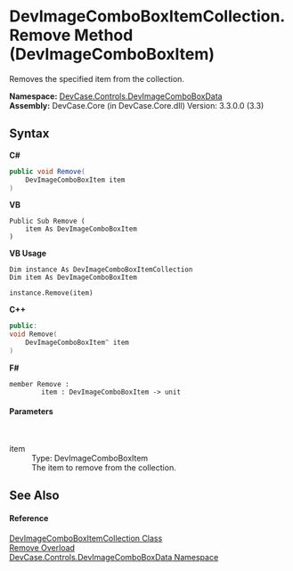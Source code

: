 # DevImageComboBoxItemCollection.Remove Method (DevImageComboBoxItem)
 

Removes the specified item from the collection.

**Namespace:**&nbsp;<a href="N_DevCase_Controls_DevImageComboBoxData">DevCase.Controls.DevImageComboBoxData</a><br />**Assembly:**&nbsp;DevCase.Core (in DevCase.Core.dll) Version: 3.3.0.0 (3.3)

## Syntax

**C#**<br />
``` C#
public void Remove(
	DevImageComboBoxItem item
)
```

**VB**<br />
``` VB
Public Sub Remove ( 
	item As DevImageComboBoxItem
)
```

**VB Usage**<br />
``` VB Usage
Dim instance As DevImageComboBoxItemCollection
Dim item As DevImageComboBoxItem

instance.Remove(item)
```

**C++**<br />
``` C++
public:
void Remove(
	DevImageComboBoxItem^ item
)
```

**F#**<br />
``` F#
member Remove : 
        item : DevImageComboBoxItem -> unit 

```


#### Parameters
&nbsp;<dl><dt>item</dt><dd>Type: DevImageComboBoxItem<br />The item to remove from the collection.</dd></dl>

## See Also


#### Reference
<a href="T_DevCase_Controls_DevImageComboBoxData_DevImageComboBoxItemCollection">DevImageComboBoxItemCollection Class</a><br /><a href="Overload_DevCase_Controls_DevImageComboBoxData_DevImageComboBoxItemCollection_Remove">Remove Overload</a><br /><a href="N_DevCase_Controls_DevImageComboBoxData">DevCase.Controls.DevImageComboBoxData Namespace</a><br />